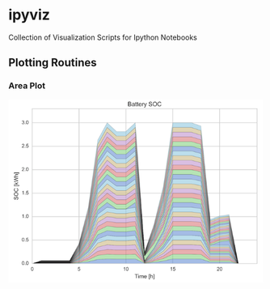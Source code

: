 # ipyviz
Collection of Visualization Scripts for Ipython Notebooks

## Plotting Routines

### Area Plot
![](examples/area_plot.png)
